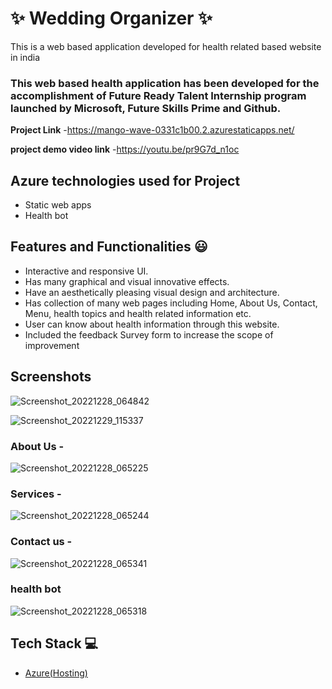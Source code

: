 # ✨ Wedding Organizer ✨

This is a web based application developed for health related based website in india

### This web based health application has been developed for the accomplishment of Future Ready Talent Internship program launched by Microsoft, Future Skills Prime and Github.


**Project Link** -https://mango-wave-0331c1b00.2.azurestaticapps.net/

**project demo video link** -https://youtu.be/pr9G7d_n1oc

## Azure technologies used for Project

- Static web apps
- Health bot

## Features and Functionalities 😃

- Interactive and responsive UI.
- Has many graphical and visual innovative effects.
- Have an aesthetically pleasing visual design and architecture.
- Has collection of many web pages including Home, About Us, Contact, Menu, health topics and health related information etc.
- User can know about health information through this website.
- Included the feedback Survey form to increase the scope of improvement 

## Screenshots




![Screenshot_20221228_064842](https://user-images.githubusercontent.com/120101180/209818518-be130284-50a2-4a90-9aad-006880b23f60.png)

![Screenshot_20221229_115337](https://user-images.githubusercontent.com/120101180/209912228-be4281fa-715b-4286-a989-d4619d02d567.png)

   

### About Us -

![Screenshot_20221228_065225](https://user-images.githubusercontent.com/120101180/209819236-96c22c83-d427-480b-b1e7-42b142459d24.png)


### Services -

![Screenshot_20221228_065244](https://user-images.githubusercontent.com/120101180/209819198-aa4f0895-f24d-4ec5-a79b-b66134cc37e9.png)


### Contact us -
![Screenshot_20221228_065341](https://user-images.githubusercontent.com/120101180/209819135-f2bf8e4e-9745-4fe4-9305-3636089a2f08.png)



### health bot

![Screenshot_20221228_065318](https://user-images.githubusercontent.com/120101180/209819178-2341bcac-cb4b-4958-805c-726582be0bb6.png)



## Tech Stack 💻

- [Azure(Hosting)](https://azure.microsoft.com/en-in/features/azure-portal/)

